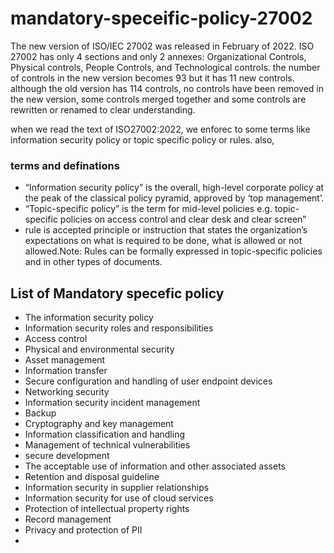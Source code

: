 # mandatory-speceific-policy-27002

The new version of ISO/IEC 27002 was released in February of 2022. ISO 27002 has only 4 sections and only 2 annexes: Organizational Controls, Physical controls, People Controls, and Technological controls.
the number of controls in the new version becomes 93 but it has 11 new controls. although the old version has 114 controls, no controls have been removed in the new version, some controls merged together and some controls are rewritten or renamed to clear understanding.

when we read the text of ISO27002:2022, we enforec to some terms like information security policy or topic specific policy or rules. also, 

### terms and definations
- “Information security policy” is the overall, high-level corporate policy at the peak of the classical policy pyramid, approved by ‘top management’.
- “Topic-specific policy” is the term for mid-level policies e.g. topic-specific policies on access control and clear desk and clear screen” 
- rule is accepted principle or instruction that states the organization’s expectations on what is required to be done, what is allowed or not allowed.Note: Rules can be formally expressed in topic-specific policies and in other types of documents.

## List of Mandatory specefic policy

- The information security policy
- Information security roles and responsibilities
- Access control
- Physical and environmental security 
- Asset management
- Information transfer
- Secure configuration and handling of user endpoint devices
- Networking security
- Information security incident management
- Backup
- Cryptography and key management
- Information classification and handling
- Management of technical vulnerabilities
- secure development
- The acceptable use of information and other associated assets
- Retention and disposal guideline
- Information security in supplier relationships
- Information security for use of cloud services
- Protection of intellectual property rights
- Record management
- Privacy and protection of PII
- 
